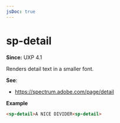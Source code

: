 ```yaml
---
jsDoc: true
---
```

# sp-detail

**Since:** UXP 4.1

Renders detail text in a smaller font.

**See**:
- https://spectrum.adobe.com/page/detail

**Example**

```html
<sp-detail>A NICE DIVIDER<sp-detail>
```
